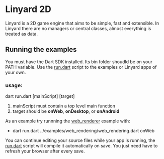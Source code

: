 # Linyard 2D

Linyard is a 2D game engine that aims to be simple, fast and extensible. In Linyard there are no
managers or central classes, almost everything is treated as data.

## Running the examples
You must have the Dart SDK installed. Its bin folder shoudld be on your PATH
variable. Use the [run.dart](tools/run.dart) script to the examples or Linyard apps of your own.

### usage:
dart run.dart [mainScript] [target]

1. mainScript must contain a top level main function
2. target should be **onWeb**, **onDesktop**, or **onAndroid**

As an example try runnning the [web_renderer](examples/web_rendering/web_rendering.dart) example with:
* dart run.dart ../examples/web_rendering/web_rendering.dart onWeb

You can continue editing your source files while your app is running, the [run.dart](tools/run.dart) script will compile it automatically on save. You just need have to refresh your browser after every save.